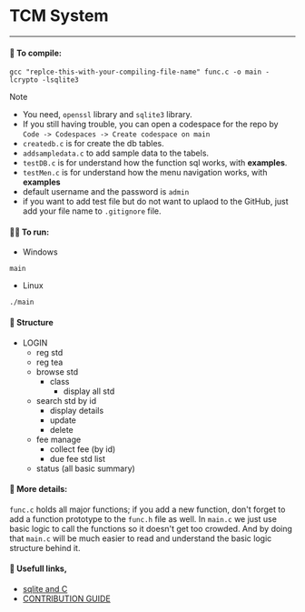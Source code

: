 # TCM System
***

#### 🤖 To compile:
```
gcc "replce-this-with-your-compiling-file-name" func.c -o main -lcrypto -lsqlite3
```

> [!NOTE]  
> - You need, ```openssl``` library and ```sqlite3``` library.
> - If you still having trouble, you can open a codespace for the repo by ```Code -> Codespaces -> Create codespace on main```
> - `createdb.c` is for create the db tables.
> - `addsampledata.c` to add sample data to the tabels.
> - `testDB.c` is for understand how the function sql works, with **examples**.
> - `testMen.c` is for understand how the menu navigation works, with **examples**
> - default username and the password is `admin`
> - if you want to add test file but do not want to uplaod to the GitHub, just add your file name to `.gitignore` file.

#### 🏃‍♂️ To run:
- Windows
```
main
```
- Linux
```
./main
```

#### 🏢 Structure

- LOGIN
    - reg std
    - reg tea
    - browse std
      - class
        - display all std
    - search std by id
      - display details
      - update
      - delete
    - fee manage
      - collect fee (by id)
      - due fee std list
    - status (all basic summary)
  
#### 📜 More details:

`func.c` holds all major functions; if you add a new function, don't forget to add a function prototype to the `func.h` file as well.
In `main.c` we just use basic logic to call the functions so it doesn't get too crowded. And by doing that `main.c` will be much easier to read and understand the basic logic structure behind it.

#### 🔗 Usefull links,

- [sqlite and C](https://www.tutorialspoint.com/sqlite/sqlite_c_cpp.htm)
- [CONTRIBUTION GUIDE](.github/CONTRIBUTING.md)